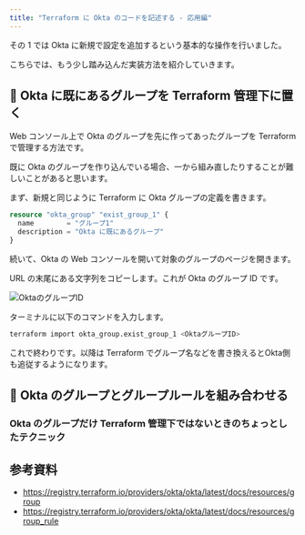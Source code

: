 ```yaml
---
title: "Terraform に Okta のコードを記述する - 応用編"
---
```


その 1 では Okta に新規で設定を追加するという基本的な操作を行いました。

こちらでは、もう少し踏み込んだ実装方法を紹介していきます。

## 🔨 Okta に既にあるグループを Terraform 管理下に置く

Web コンソール上で Okta のグループを先に作ってあったグループを Terraform で管理する方法です。

既に Okta のグループを作り込んでいる場合、一から組み直したりすることが難しいことがあると思います。

まず、新規と同じように Terraform に Okta グループの定義を書きます。

```bash:./group.tf
resource "okta_group" "exist_group_1" {
  name        = "グループ1"
  description = "Okta に既にあるグループ"
}
```

続いて、Okta の Web コンソールを開いて対象のグループのページを開きます。

URL の末尾にある文字列をコピーします。これが Okta のグループ ID です。

![OktaのグループID](https://storage.googleapis.com/zenn-user-upload/392906cb30835fb3cc9fbe2e.png)

ターミナルに以下のコマンドを入力します。

```bash
terraform import okta_group.exist_group_1 <OktaグループID>
```

これで終わりです。以降は Terraform でグループ名などを書き換えるとOkta側も追従するようになります。

## 🔨 Okta のグループとグループルールを組み合わせる

### Okta のグループだけ Terraform 管理下ではないときのちょっとしたテクニック

## 参考資料

- <https://registry.terraform.io/providers/okta/okta/latest/docs/resources/group>
- <https://registry.terraform.io/providers/okta/okta/latest/docs/resources/group_rule>
